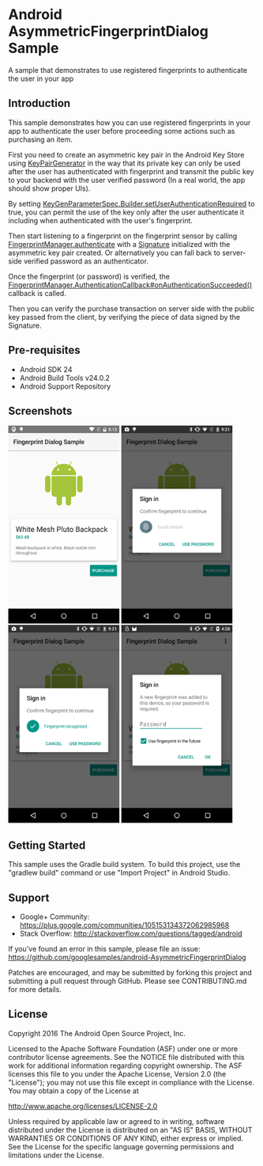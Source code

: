 
Android AsymmetricFingerprintDialog Sample
===================================

A sample that demonstrates to use registered fingerprints to authenticate the user in your app

Introduction
------------

This sample demonstrates how you can use registered fingerprints in your app to authenticate the
user before proceeding some actions such as purchasing an item.

First you need to create an asymmetric key pair in the Android Key Store using [KeyPairGenerator][1]
in the way that its private key can only be used after the user has authenticated with fingerprint
and transmit the public key to your backend with the user verified password (In a real world, the
app should show proper UIs).

By setting [KeyGenParameterSpec.Builder.setUserAuthenticationRequired][2] to true, you can permit the
use of the key only after the user authenticate it including when authenticated with the user's
fingerprint.

Then start listening to a fingerprint on the fingerprint sensor by calling
[FingerprintManager.authenticate][3] with a [Signature][4] initialized with the asymmetric key pair
created. Or alternatively you can fall back to server-side verified password as an authenticator.

Once the fingerprint (or password) is verified, the
[FingerprintManager.AuthenticationCallback#onAuthenticationSucceeded()][5] callback is called.

Then you can verify the purchase transaction on server side with the public key passed from the
client, by verifying the piece of data signed by the Signature.

[1]: https://developer.android.com/reference/java/security/KeyPairGenerator.html
[2]: https://developer.android.com/reference/android/security/keystore/KeyGenParameterSpec.Builder.html#setUserAuthenticationRequired%28boolean%29
[3]: https://developer.android.com/reference/android/hardware/fingerprint/FingerprintManager.html#authenticate%28android.hardware.fingerprint.FingerprintManager.CryptoObject,%20android.os.CancellationSignal,%20int,%20android.hardware.fingerprint.FingerprintManager.AuthenticationCallback,%20android.os.Handler%29
[4]: https://developer.android.com/reference/java/security/Signature.html
[5]: https://developer.android.com/reference/android/hardware/fingerprint/FingerprintManager.AuthenticationCallback.html#onAuthenticationSucceeded%28android.hardware.fingerprint.FingerprintManager.AuthenticationResult%29

Pre-requisites
--------------

- Android SDK 24
- Android Build Tools v24.0.2
- Android Support Repository

Screenshots
-------------

<img src="screenshots/1-purchase-screen.png" height="400" alt="Screenshot"/> <img src="screenshots/2-fingerprint-dialog.png" height="400" alt="Screenshot"/> <img src="screenshots/3-fingerprint-authenticated.png" height="400" alt="Screenshot"/> <img src="screenshots/4-new-fingerprint-enrolled.png" height="400" alt="Screenshot"/> 

Getting Started
---------------

This sample uses the Gradle build system. To build this project, use the
"gradlew build" command or use "Import Project" in Android Studio.

Support
-------

- Google+ Community: https://plus.google.com/communities/105153134372062985968
- Stack Overflow: http://stackoverflow.com/questions/tagged/android

If you've found an error in this sample, please file an issue:
https://github.com/googlesamples/android-AsymmetricFingerprintDialog

Patches are encouraged, and may be submitted by forking this project and
submitting a pull request through GitHub. Please see CONTRIBUTING.md for more details.

License
-------

Copyright 2016 The Android Open Source Project, Inc.

Licensed to the Apache Software Foundation (ASF) under one or more contributor
license agreements.  See the NOTICE file distributed with this work for
additional information regarding copyright ownership.  The ASF licenses this
file to you under the Apache License, Version 2.0 (the "License"); you may not
use this file except in compliance with the License.  You may obtain a copy of
the License at

http://www.apache.org/licenses/LICENSE-2.0

Unless required by applicable law or agreed to in writing, software
distributed under the License is distributed on an "AS IS" BASIS, WITHOUT
WARRANTIES OR CONDITIONS OF ANY KIND, either express or implied.  See the
License for the specific language governing permissions and limitations under
the License.
